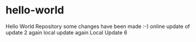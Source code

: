 # hello-world
Hello World Repository
some changes have been made :-)
online update of update 2 again
local update again
Local Update 6